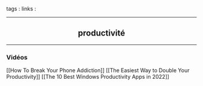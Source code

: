 tags : 
links : 

****

<h2 style="text-align: center;"> productivité </h2>

****




### Vidéos

[[How To Break Your Phone Addiction]]
[[The Easiest Way to Double Your Productivity]]
[[The 10 Best Windows Productivity Apps in 2022]]
